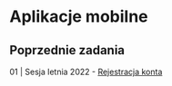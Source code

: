 # Aplikacje mobilne

## Poprzednie zadania

01 | Sesja letnia 2022 - [Rejestracja konta](../arkusze/2022-lato-wersja-1/#aplikacja-mobilna)  